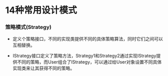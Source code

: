 # 14种常用设计模式

### 策略模式(Strategy)

- 定义个策略接口，不同的实现类提供不同的具体策略算法，同时它们之间可以互相替换。

- IStrategy接口定义了策略方法，Strategy1和Strategy2通过实现IStrategy提供不同的策略，而User组合了IStrategy，可以通过给User对象设置不同具体实现类来让其获得不同的策略。![]()

  ​